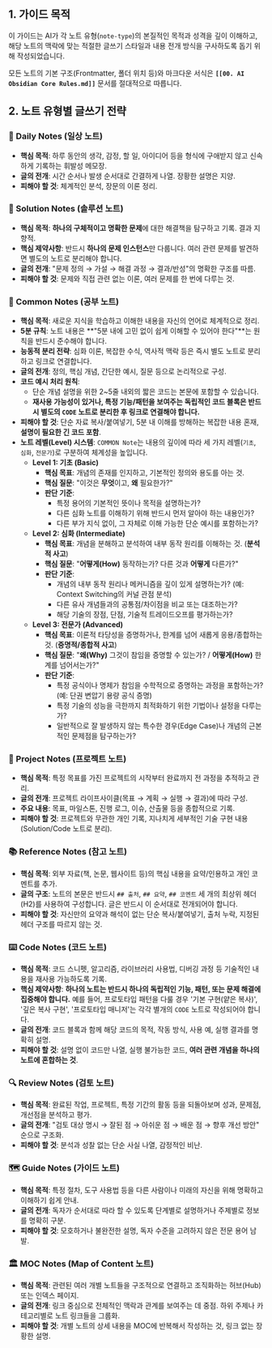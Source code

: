 ## 1. 가이드 목적

이 가이드는 AI가 각 노트 유형(`note-type`)의 본질적인 목적과 성격을 깊이 이해하고, 해당 노트의 맥락에 맞는 적절한 글쓰기 스타일과 내용 전개 방식을 구사하도록 돕기 위해 작성되었습니다.

모든 노트의 기본 구조(Frontmatter, 폴더 위치 등)와 마크다운 서식은 **`[[00. AI Obsidian Core Rules.md]]`** 문서를 절대적으로 따릅니다.

## 2. 노트 유형별 글쓰기 전략

### 📅 Daily Notes (일상 노트)

- **핵심 목적**: 하루 동안의 생각, 감정, 할 일, 아이디어 등을 형식에 구애받지 않고 신속하게 기록하는 휘발성 메모장.
- **글의 전개**: 시간 순서나 발생 순서대로 간결하게 나열. 장황한 설명은 지양.
- **피해야 할 것**: 체계적인 분석, 장문의 이론 정리.
    
### 🔬 Solution Notes (솔루션 노트)

- **핵심 목적**: **하나의 구체적이고 명확한 문제**에 대한 해결책을 탐구하고 기록. 결과 지향적.
- **핵심 제약사항**: 반드시 **하나의 문제 인스턴스**만 다룹니다. 여러 관련 문제를 발견하면 별도의 노트로 분리해야 합니다.
- **글의 전개**: "문제 정의 → 가설 → 해결 과정 → 결과/반성"의 명확한 구조를 따름.
- **피해야 할 것**: 문제와 직접 관련 없는 이론, 여러 문제를 한 번에 다루는 것.

### 📝 Common Notes (공부 노트)

- **핵심 목적**: 새로운 지식을 학습하고 이해한 내용을 자신의 언어로 체계적으로 정리.
- **5분 규칙**: 노트 내용은 **"5분 내에 고민 없이 쉽게 이해할 수 있어야 한다"**는 원칙을 반드시 준수해야 합니다.
- **능동적 분리 전략**: 심화 이론, 복잡한 수식, 역사적 맥락 등은 즉시 별도 노트로 분리하고 링크로 연결합니다.
- **글의 전개**: 정의, 핵심 개념, 간단한 예시, 질문 등으로 논리적으로 구성.
- **코드 예시 처리 원칙**:
    - 단순 개념 설명을 위한 2~5줄 내외의 짧은 코드는 본문에 포함할 수 있습니다.
    - **재사용 가능성이 있거나, 특정 기능/패턴을 보여주는 독립적인 코드 블록은 반드시 별도의 `CODE` 노트로 분리한 후 링크로 연결해야 합니다.**
- **피해야 할 것**: 단순 자료 복사/붙여넣기, 5분 내 이해를 방해하는 복잡한 내용 혼재, **설명이 필요한 긴 코드 포함**.
- **노트 레벨(Level) 시스템**: `COMMON Note`는 내용의 깊이에 따라 세 가지 레벨(`기초`, `심화`, `전문가`)로 구분하여 체계성을 높입니다.
    - **Level 1: 기초 (Basic)**
        - **핵심 목표**: 개념의 존재를 인지하고, 기본적인 정의와 용도를 아는 것.
        - **핵심 질문**: "이것은 **무엇**이고, **왜** 필요한가?"
        - **판단 기준**:
            - 특정 용어의 기본적인 뜻이나 목적을 설명하는가?
            - 다른 심화 노트를 이해하기 위해 반드시 먼저 알아야 하는 내용인가?
            - 다른 부가 지식 없이, 그 자체로 이해 가능한 단순 예시를 포함하는가?
    - **Level 2: 심화 (Intermediate)**
        - **핵심 목표**: 개념을 분해하고 분석하여 내부 동작 원리를 이해하는 것. (**분석적 사고**)
        - **핵심 질문**: "**어떻게(How)** 동작하는가? 다른 것과 **어떻게** 다른가?"
        - **판단 기준**:
            - 개념의 내부 동작 원리나 메커니즘을 깊이 있게 설명하는가? (예: Context Switching의 커널 관점 분석)
            - 다른 유사 개념들과의 공통점/차이점을 비교 또는 대조하는가?
            - 해당 기술의 장점, 단점, 기술적 트레이드오프를 평가하는가?
    - **Level 3: 전문가 (Advanced)**
        - **핵심 목표**: 이론적 타당성을 증명하거나, 한계를 넘어 새롭게 응용/종합하는 것. (**증명적/종합적 사고**)
        - **핵심 질문**: "**왜(Why)** 그것이 참임을 증명할 수 있는가? / **어떻게(How)** 한계를 넘어서는가?"
        - **판단 기준**:
            - 특정 공식이나 명제가 참임을 수학적으로 증명하는 과정을 포함하는가? (예: 단권 변압기 용량 공식 증명)
            - 특정 기술의 성능을 극한까지 최적화하기 위한 기법이나 설정을 다루는가?
            - 일반적으로 잘 발생하지 않는 특수한 경우(Edge Case)나 개념의 근본적인 문제점을 탐구하는가?

### 🚀 Project Notes (프로젝트 노트)

- **핵심 목적**: 특정 목표를 가진 프로젝트의 시작부터 완료까지 전 과정을 추적하고 관리.
- **글의 전개**: 프로젝트 라이프사이클(목표 → 계획 → 실행 → 결과)에 따라 구성.
- **주요 내용**: 목표, 마일스톤, 진행 로그, 이슈, 산출물 등을 종합적으로 기록.
- **피해야 할 것**: 프로젝트와 무관한 개인 기록, 지나치게 세부적인 기술 구현 내용 (Solution/Code 노트로 분리).

### 📚 Reference Notes (참고 노트)

- **핵심 목적**: 외부 자료(책, 논문, 웹사이트 등)의 핵심 내용을 요약/인용하고 개인 코멘트를 추가.
- **글의 구조**: 노트의 본문은 반드시 `## 출처`, `## 요약`, `## 코멘트` 세 개의 최상위 헤더(H2)를 사용하여 구성합니다. 글은 반드시 이 순서대로 전개되어야 합니다.
- **피해야 할 것**: 자신만의 요약과 해석이 없는 단순 복사/붙여넣기, 출처 누락, 지정된 헤더 구조를 따르지 않는 것.

### ⌨️ Code Notes (코드 노트)

- **핵심 목적**: 코드 스니펫, 알고리즘, 라이브러리 사용법, 디버깅 과정 등 기술적인 내용을 재사용 가능하도록 기록.
- **핵심 제약사항**: **하나의 노트는 반드시 하나의 독립적인 기능, 패턴, 또는 문제 해결에 집중해야 합니다.** 예를 들어, 프로토타입 패턴을 다룰 경우 '기본 구현(얕은 복사)', '깊은 복사 구현', '프로토타입 매니저'는 각각 별개의 `CODE` 노트로 작성되어야 합니다.
- **글의 전개**: 코드 블록과 함께 해당 코드의 목적, 작동 방식, 사용 예, 실행 결과를 명확히 설명.
- **피해야 할 것**: 설명 없이 코드만 나열, 실행 불가능한 코드, **여러 관련 개념을 하나의 노트에 혼합하는 것**.

### 🔍 Review Notes (검토 노트)

- **핵심 목적**: 완료된 작업, 프로젝트, 특정 기간의 활동 등을 되돌아보며 성과, 문제점, 개선점을 분석하고 평가.
- **글의 전개**: "검토 대상 명시 → 잘된 점 → 아쉬운 점 → 배운 점 → 향후 개선 방안" 순으로 구조화.
- **피해야 할 것**: 분석과 성찰 없는 단순 사실 나열, 감정적인 비난.

### 🗺️ Guide Notes (가이드 노트)

- **핵심 목적**: 특정 절차, 도구 사용법 등을 다른 사람이나 미래의 자신을 위해 명확하고 이해하기 쉽게 안내.
- **글의 전개**: 독자가 순서대로 따라 할 수 있도록 단계별로 설명하거나 주제별로 정보를 명확히 구분.
- **피해야 할 것**: 모호하거나 불완전한 설명, 독자 수준을 고려하지 않은 전문 용어 남발.

### 🏛️ MOC Notes (Map of Content 노트)

- **핵심 목적**: 관련된 여러 개별 노트들을 구조적으로 연결하고 조직화하는 허브(Hub) 또는 인덱스 페이지.
- **글의 전개**: 링크 중심으로 전체적인 맥락과 관계를 보여주는 데 중점. 하위 주제나 카테고리별로 노트 링크들을 그룹화.
- **피해야 할 것**: 개별 노트의 상세 내용을 MOC에 반복해서 작성하는 것, 링크 없는 장황한 설명.